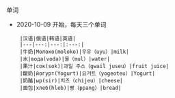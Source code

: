 单词

 - 2020-10-09 开始，每天三个单词
 
 
        |汉语|俄语|韩语|英语|
        |---|---:|---:|:---:|
        |牛奶|Молоко(moloko)|우유（uyu）|milk|
        |水|вода(voda)|물（mul）|water|
        |果汁|сок(sok)|과일 주스（gwail juseu）|fruit juice|
        |酸奶|йогурт(Yogurt)|요거트（yogeoteu）|Yogurt|
        |奶酪|ыр(sir)|치즈（chijeu）|cheese|
        |面包|хлеб(hleb)|빵（ppang）|bread|